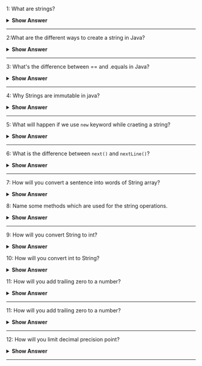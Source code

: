 1: What are strings?
<details>
<summary><b> Show Answer </b></summary>

- Strings are sequence of characters in java.
- StringBuffers are in `java.lang package`.
- Strings are immutable and are stored inside the string constant pool. 
- If we try to change the value of string, the string is rewritten and the reference changes.
</details>

---

2:What are the different ways to create a string in Java?
<details>
<summary><b> Show Answer </b></summary>

- There are two ways to create strings in java.
Using literal string, we can assign the value to a string with double quotes. The value is stored in a string constant pool.
**Example**
``` java
	String string = "Hello";
```
Using new keyword – It will create the new object in the heap memory
**Example**
``` java
	String string = new String("Hello");
```
</details>

---

3: What's the difference between == and .equals in Java? 
<details>
<summary><b> Show Answer </b></summary>

>Double equals (==) is an operator that compares the value and reference. Dot equals (.equals) is a method that checks the value only.
**Example**
	public class Main {
	    public static void main(String[] args) {
	        String str1 = "Hello";
	        String str2 = new String("Hello");
	        System.out.println(str1==str2);//false
	        System.out.println(str1.equals(str2));//true
	    }
	}
The first output statement will give output as false where the values are the same but the reference differs.
The second output statement will give output as true where the values are the same even after the reference differs.
</details>

---

4: Why Strings are immutable in java?
<details>
<summary><b> Show Answer </b></summary>

- When create a string using string literal, a memory allocated at the string constant pool a reference assign to variable. 
- If we create a string with the same value, the same reference will be stored to the variable instead of creating new memory.
- If we change any the value of the string, the entire string is rewritten and new reference is created.
- Hence, the strings are immutable.
</details>

---
5: What will happen if we use `new` keyword while craeting a string?
<details>
<summary><b> Show Answer </b></summary>

- When we `new` keyword while creating, the memory is allocated at heap. 
- If we again create a variable with the same value, a new memory is created in heap
- If we create without `new` keyword, it will be stored in String Constant Pool.
- If we create a string with the same value without `new`, the same reference will be stored to the variable instead of creating new memory. 

</details>

---

6: What is the difference between `next()` and `nextLine()`?
<details>
<summary><b> Show Answer </b></summary>

- `next()` will consider the spaces as seperation between each inputs.
- `nextLine()` will consider the line itself as a input with spaces.
</details>

---

7: How will you convert a sentence into words of String array?
<details>
<summary><b> Show Answer </b></summary>

- In java string has method `split` that returns array of strings which seperates the strings respected to the regex.
- It deletes the regex where regex can be letter, number or special character. The other substrings are stored in the string array.
- We can also give limit to the string.
``` java
public class Main {
	public static void main(String[] args) {
	String setence = "This is the example for seperation of words from string";
	String[] words = setence.split(" ");
	for (int i = 0; i < words.length; i++) {
		System.out.println(words[i]);
	}
	}
}
```
</details>

8: Name some methods which are used for the string operations.
<details>
<summary><b> Show Answer </b></summary>

| **Method**         | **Details**                                                                               |
|--------------------|-------------------------------------------------------------------------------------------|
| split()            | It returns **char** at specified position of string.                                          |
| compareTo()        | It returns **int** value based on comparison of two strings. If both are equal, it returns 0. |
| concat()           | It returns **String** by concatenating two strings.                                           |
| contains()         | It returns **boolean** based on the given sequence of character present in string or not.     |
| equals()           | It returns **boolean** based on comparison of two strings.                                    |
| equalsIgnoreCase() | It returns **boolean** based on comparison of two strings but ignores the case.               |
| format()           | It returns **String** in specified format.                                                    |
| indexOf()          | It returns **int** that represents first the position characters and -1 if it is not present. |
| isEmpty()          | It returns **boolean** that shows whether the string is empty or not.                         |
| lastIndexOf()      | It returns **int** that shows the last occurrence of the characters.                          |
| length()           | It returns **int** that shows the size of the string.                                         |
| replace()          | It returns **String** where specified values with specified values.                           |
| split()            | It returns Array of String (**String[]**) that splits a string into an array of substrings.   |
</details>

---

9: How will you convert String to int?
<details>
<summary><b> Show Answer </b></summary>

- `parseInt()` is the static method in java from `Integer` class.
- It takes `String` and convert into `int`.
``` java
public class Main {
	public static void main(String[] args) {
		String s = "1234";
		int i = Integer.parseInt(s);
		System.out.println(i); // It will give int 1234
	}
}
```
</details>

10: How will you convert int to String?
<details>
<summary><b> Show Answer </b></summary>

- `toString()` is the static method in java from `Integer` class.
- It takes `int` and convert into `String`.
``` java
public class Main {
	public static void main(String[] args) {
		int i = 1234;
		String s = Integer.toString(i);
		System.out.println(s); //It will give string 1234
	}
}
```
</details>

11: How will you add trailing zero to a number?
<details>
<summary><b> Show Answer </b></summary>

- If we add trailing zeros in the left side of `int` type, it will become octal number.
- We convert the number into String  and add trailing zeros.
``` java
public class Main {
	public static void main(String[] args) {
		int i = 1234;
		String s = String.format("%08d",i );
		System.out.println(s);  //00001234
	}
}
```
>In the above code, we are specifying that how many digits that the number should have.
</details>

---

11: How will you add trailing zero to a number?
<details>
<summary><b> Show Answer </b></summary>

- If we add trailing zeros in the left side of `int` type, it will become octal number.
- We convert the number into String and add trailing zeros.
- We can use `format()` static method from `String`.
``` java
public class Main {
	public static void main(String[] args) {
		int i = 1234;
		String s = String.format("%08d",i );
		System.out.println(s);  //00001234
	}
}
```
>In the above code, we are specifying that how many digits that the number should have.
</details>

---

12: How will you limit decimal precision point?
<details>
<summary><b> Show Answer </b></summary>

> We can limit the precision point using `format()` static method from `String`.
``` java
public class Main {
	public static void main(String[] args) {
		float f = 12.3456f;
		String s = String.format("%.2f",f );
		System.out.println(s);  //12.35
	}
}
```
>In the above code, we are specifying that how many digits should be there after decimal point.
</details>

---
